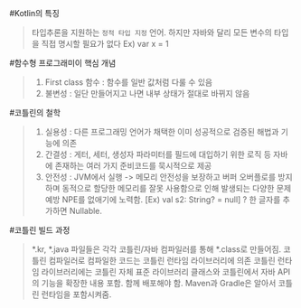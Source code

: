 #Kotlin의 특징
> 타입추론을 지원하는 `정적 타입 지정` 언어. 
하지만 자바와 달리 모든 변수의 타입을 직접 명시할 필요가 없다
 Ex) var x = 1
 
#함수형 프로그래미이 핵심 개념
> 1) First class 함수 : 함수를 일반 값처럼 다룰 수 있음
> 2) 불변성 : 일단 만들어지고 나면 내부 상태가 절대로 바뀌지 않음

#코틀린의 철학
> 1) 실용성 : 다른 프로그래밍 언어가 채택한 이미 성공적으로 검증된 해법과 기능에 의존
> 2) 간결성 : 게터, 세터, 생성자 파라미터를 필드에 대입하기 위한 로직 등 자바에 존재하는 여러 가지 준비코드를 묵시적으로 제공
> 3) 안전성 : JVM에서 실행 -> 메모리 안전성을 보장하고 버퍼 오버플로를 방지하며 동적으로 할당한 메모리를 잘못 사용함으로 인해 발생되는 다양한 문제 예방 
 NPE를 없애기에 노력함. [Ex) val s2: String? = null] ? 한 글자를 추가하면 Nullable.
 
#코틀린 빌드 과정
> *.kr, *.java 파일들은 각각 코틀린/자바 컴파일러를 통해 *.class로 만들어짐. 코틀린 컴파일러로 컴파일한 코드는 코틀린 런타임 라이브러리에 의존
코틀린 런타임 라이브러리에는 코틀린 자체 표준 라이브러리 클래스와 코틀린에서 자바 API의 기능을 확장한 내용 포함. 함께 배포해야 함.
Maven과 Gradle은 알아서 코틀린 런타임을 포함시켜줌.
 
            